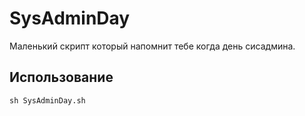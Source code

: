 # SysAdminDay

Маленький скрипт который напомнит тебе когда день сисадмина.

## Использование

```
sh SysAdminDay.sh
```
